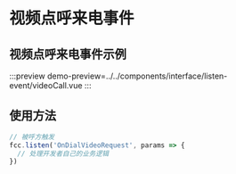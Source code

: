 # 视频点呼来电事件

## 视频点呼来电事件示例

:::preview
demo-preview=../../components/interface/listen-event/videoCall.vue
:::

## 使用方法

```typescript
// 被呼方触发
fcc.listen('OnDialVideoRequest', params => {
  // 处理开发者自己的业务逻辑
})
```
<!-- **入参说明** -->

